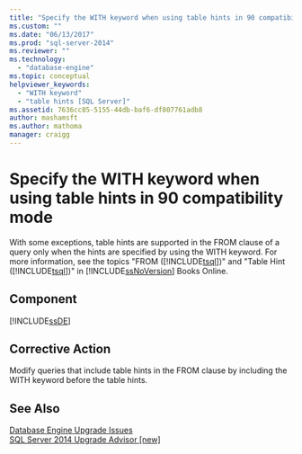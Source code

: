 ```yaml
---
title: "Specify the WITH keyword when using table hints in 90 compatibility mode | Microsoft Docs"
ms.custom: ""
ms.date: "06/13/2017"
ms.prod: "sql-server-2014"
ms.reviewer: ""
ms.technology: 
  - "database-engine"
ms.topic: conceptual
helpviewer_keywords: 
  - "WITH keyword"
  - "table hints [SQL Server]"
ms.assetid: 7636cc85-5155-44db-baf6-df807761adb8
author: mashamsft
ms.author: mathoma
manager: craigg
---
```

# Specify the WITH keyword when using table hints in 90 compatibility mode
  With some exceptions, table hints are supported in the FROM clause of a query only when the hints are specified by using the WITH keyword. For more information, see the topics "FROM ([!INCLUDE[tsql](../../includes/tsql-md.md)])" and "Table Hint ([!INCLUDE[tsql](../../includes/tsql-md.md)])" in [!INCLUDE[ssNoVersion](../../includes/ssnoversion-md.md)] Books Online.  
  
## Component  
 [!INCLUDE[ssDE](../../includes/ssde-md.md)]  
  
## Corrective Action  
 Modify queries that include table hints in the FROM clause by including the WITH keyword before the table hints.  
  
## See Also  
 [Database Engine Upgrade Issues](../../../2014/sql-server/install/database-engine-upgrade-issues.md)   
 [SQL Server 2014 Upgrade Advisor &#91;new&#93;](sql-server-2014-upgrade-advisor.md)  
  
  
